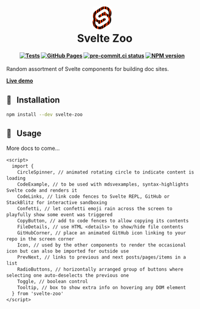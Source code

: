 <h1 align="center">
  <img src="https://raw.githubusercontent.com/janosh/svelte-zoo/main/static/favicon.svg" alt="Octocat" height=60>
  <br>&ensp;Svelte Zoo
</h1>

<h4 align="center">

[![Tests](https://github.com/janosh/svelte-zoo/actions/workflows/test.yml/badge.svg)](https://github.com/janosh/svelte-zoo/actions/workflows/test.yml)
[![GitHub Pages](https://github.com/janosh/svelte-zoo/actions/workflows/gh-pages.yml/badge.svg)](https://github.com/janosh/svelte-zoo/actions/workflows/gh-pages.yml)
[![pre-commit.ci status](https://results.pre-commit.ci/badge/github/janosh/svelte-zoo/main.svg)](https://results.pre-commit.ci/latest/github/janosh/svelte-zoo/main)
[![NPM version](https://img.shields.io/npm/v/svelte-zoo?color=blue&logo=NPM)](https://npmjs.com/package/svelte-zoo)

</h4>

Random assortment of Svelte components for building doc sites.

<strong class="hide-in-docs">

[Live demo](https://janosh.github.io/svelte-zoo)
</strong>

## 🔨 &thinsp; Installation

```sh
npm install --dev svelte-zoo
```

## 📙 &thinsp; Usage

More docs to come...

```svelte
<script>
  import {
    CircleSpinner, // animated rotating circle to indicate content is loading
    CodeExample, // to be used with mdsvexamples, syntax-highlights Svelte code and renders it
    CodeLinks, // link code fences to Svelte REPL, GitHub or StackBlitz for interactive sandboxing
    Confetti, // let confetti emoji rain across the screen to playfully show some event was triggered
    CopyButton, // add to code fences to allow copying its contents
    FileDetails, // use HTML <details> to show/hide file contents
    GitHubCorner, // place an animated GitHub icon linking to your repo in the screen corner
    Icon, // used by the other components to render the occasional icon but can also be imported for outside use
    PrevNext, // links to previous and next posts/pages/items in a list
    RadioButtons, // horizontally arranged group of buttons where selecting one auto-deselects the previous one
    Toggle, // boolean control
    Tooltip, // box to show extra info on hovering any DOM element
  } from 'svelte-zoo'
</script>
```

<slot name="nav" />
